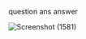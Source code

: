 question ans answer






![Screenshot (1581)](https://github.com/user-attachments/assets/0c7e7454-b66f-486f-9608-dd75b8ecec62)






